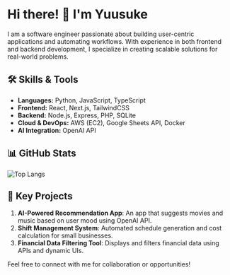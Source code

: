 # Hi there! 👋 I'm Yuusuke

I am a software engineer passionate about building user-centric applications and automating workflows. With experience in both frontend and backend development, I specialize in creating scalable solutions for real-world problems.

## 🛠️ Skills & Tools
- **Languages:** Python, JavaScript, TypeScript
- **Frontend:** React, Next.js, TailwindCSS
- **Backend:** Node.js, Express, PHP, SQLite
- **Cloud & DevOps:** AWS (EC2), Google Sheets API, Docker
- **AI Integration:** OpenAI API

## 📊 GitHub Stats
![Top Langs](https://github-readme-stats.vercel.app/api/top-langs/?username=yusukekikuta0509&layout=compact)

## 🌟 Key Projects
1. **AI-Powered Recommendation App**: An app that suggests movies and music based on user mood using OpenAI API.
2. **Shift Management System**: Automated schedule generation and cost calculation for small businesses.
3. **Financial Data Filtering Tool**: Displays and filters financial data using APIs and dynamic UIs.

Feel free to connect with me for collaboration or opportunities!
